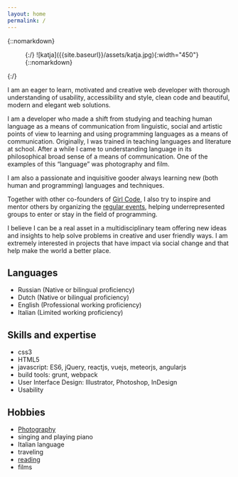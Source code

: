 ```yaml
---
layout: home
permalink: /
---
```

{::nomarkdown}
<figure class="flex-img">
{:/}
![katja]({{site.baseurl}}/assets/katja.jpg){:width="450"}
{::nomarkdown}
</figure>
{:/}

I am an eager to learn, motivated and creative web developer with thorough understanding of usability, accessibility and style, clean code and beautiful, modern and elegant web solutions.

I am a developer who made a shift from studying and teaching human language as a means of communication from linguistic, social and artistic points of view to learning and using programming languages as a means of communication. Originally, I was trained in teaching languages and literature at school. After a while I came to understanding language in its philosophical broad sense of a means of communication. One of the examples of this “language” was photography and film.

I am also a passionate and inquisitive gooder always learning new (both human and programming) languages and techniques.

Together with other co-founders of [Girl Code](http://girl-code.nl), I also try to inspire and mentor others by organizing the [regular events](http://meetup.com/girlcode), helping underrepresented groups to enter or stay in the field of programming.

I believe I can be a real asset in a multidisciplinary team offering new ideas and insights to help solve problems in creative and user friendly ways. I am extremely interested in projects that have impact via social change and that help make the world a better place.

## Languages
* Russian (Native or bilingual proficiency)
* Dutch (Native or bilingual proficiency)
* English (Professional working proficiency)
* Italian (Limited working proficiency)

## Skills and expertise
* css3
* HTML5
* javascript: ES6, jQuery, reactjs, vuejs, meteorjs, angularjs
* build tools: grunt, webpack
* User Interface Design: Illustrator, Photoshop, InDesign
* Usability

## Hobbies
* [Photography](https://500px.com/katjahollaar)
* singing and playing piano
* Italian language
* traveling
* [reading](https://www.goodreads.com/user/show/4241716-katja)
* films

